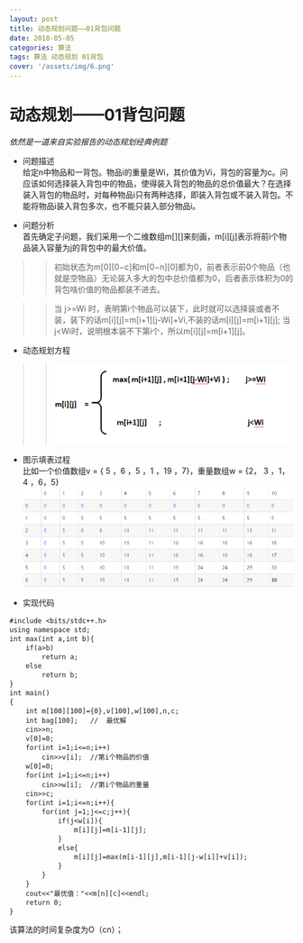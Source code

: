 ```yaml
---
layout: post
title: 动态规划问题——01背包问题
date: 2018-05-05
categories: 算法
tags: 算法 动态规划 01背包
cover: '/assets/img/6.png'
---
```

# 动态规划——01背包问题
*依然是一道来自实验报告的动态规划经典例题*

* 问题描述  
给定n中物品和一背包。物品i的重量是Wi，其价值为Vi，背包的容量为c。问应该如何选择装入背包中的物品，使得装入背包的物品的总价值最大？在选择装入背包的物品时，对每种物品i只有两种选择，即装入背包或不装入背包。不能将物品i装入背包多次，也不能只装入部分物品i。

* 问题分析  
首先确定子问题，我们采用一个二维数组m[][]来刻画，m[i][j]表示将前i个物品装入容量为j的背包中的最大价值。

>>初始状态为m[0][0−c]和m[0−n][0]都为0，前者表示前0个物品（也就是空物品）无论装入多大的包中总价值都为0，后者表示体积为0的背包啥价值的物品都装不进去。

>>当 j>=Wi 时，表明第i个物品可以装下，此时就可以选择装或者不装，装下的话m[i][j]=m[i+1][j-Wi]+Vi,不装的话m[i][j]=m[i+1][j]; 当j<Wi时，说明根本装不下第i个，所以m[i][j]=m[i+1][j]。

* 动态规划方程   

>>![](/assets/img/01bag.png)  


* 图示填表过程  
比如一个价值数组v = {	5	，6	，5	，1	，19	，7}，重量数组w = {2，	3	，1，	4	，6，5}
![](/assets/img/01bag2.png)

* 实现代码

``` clike
#include <bits/stdc++.h>
using namespace std;
int max(int a,int b){
	if(a>b)
		return a;
	else
		return b;	
}
int main()
{
	int m[100][100]={0},v[100],w[100],n,c;
	int bag[100];	//	最优解 
	cin>>n;
	v[0]=0;
	for(int i=1;i<=n;i++)
		cin>>v[i];	//第i个物品的价值 
	w[0]=0;
	for(int i=1;i<=n;i++)
		cin>>w[i];	//第i个物品的重量
	cin>>c;
	for(int i=1;i<=n;i++){
		for(int j=1;j<=c;j++){
			if(j<w[i]){
				m[i][j]=m[i-1][j];
			}
			else{
				m[i][j]=max(m[i-1][j],m[i-1][j-w[i]]+v[i]);
			}
		}
	}	 
	cout<<"最优值："<<m[n][c]<<endl;
    return 0;
}

```
该算法的时间复杂度为O（cn）；